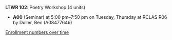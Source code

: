 **LTWR 102**: Poetry Workshop (4 units)

- **A00** (Seminar) at 5:00 pm–7:50 pm on Tuesday, Thursday at RCLAS R06 by Doller, Ben (A08477646)

[Enrollment numbers over time](./LTWR102.tsv)
